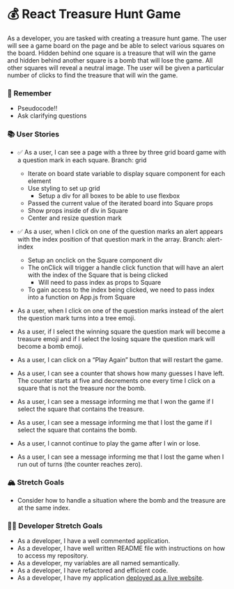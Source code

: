 # 💰 React Treasure Hunt Game

As a developer, you are tasked with creating a treasure hunt game. The user will see a game board on the page and be able to select various squares on the board. Hidden behind one square is a treasure that will win the game and hidden behind another square is a bomb that will lose the game. All other squares will reveal a neutral image. The user will be given a particular number of clicks to find the treasure that will win the game.

### 🤔 Remember

- Pseudocode!!
- Ask clarifying questions

### 📚 User Stories

- ✅ As a user, I can see a page with a three by three grid board game with a question mark in each square.
  Branch: grid
  - Iterate on board state variable to display square component for each element
  - Use styling to set up grid
    - Setup a div for all boxes to be able to use flexbox
  - Passed the current value of the iterated board into Square props
  - Show props inside of div in Square
  - Center and resize question mark

- ✅ As a user, when I click on one of the question marks an alert appears with the index position of that question mark in the array.
  Branch: alert-index
  - Setup an onclick on the Square component div
  - The onClick will trigger a handle click function that will have an alert with the index of the Square that is being clicked
    - Will need to pass index as props to Square
  - To gain access to the index being clicked, we need to pass index into a function on App.js from Square


- As a user, when I click on one of the question marks instead of the alert the question mark turns into a tree emoji.
- As a user, if I select the winning square the question mark will become a treasure emoji and if I select the losing square the question mark will become a bomb emoji.
- As a user, I can click on a “Play Again” button that will restart the game.
- As a user, I can see a counter that shows how many guesses I have left. The counter starts at five and decrements one every time I click on a square that is not the treasure nor the bomb.
- As a user, I can see a message informing me that I won the game if I select the square that contains the treasure.
- As a user, I can see a message informing me that I lost the game if I select the square that contains the bomb.
- As a user, I cannot continue to play the game after I win or lose.
- As a user, I can see a message informing me that I lost the game when I run out of turns (the counter reaches zero).

### 🏔 Stretch Goals

- Consider how to handle a situation where the bomb and the treasure are at the same index.

### 👩‍💻 Developer Stretch Goals

- As a developer, I have a well commented application.
- As a developer, I have well written README file with instructions on how to access my repository.
- As a developer, my variables are all named semantically.
- As a developer, I have refactored and efficient code.
- As a developer, I have my application [deployed as a live website](https://render.com/docs/deploy-create-react-app).
